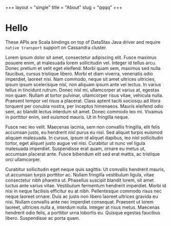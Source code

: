 +++
layout      = "single"
title       = "About"
slug        = "qqqq"
+++

# Hello

These APIs are Scala bindings on top of DataStax Java driver and require <code>native transport</code> support on Cassandra cluster.

Lorem ipsum dolor sit amet, consectetur adipiscing elit. Fusce maximus posuere enim, at malesuada lorem sollicitudin vel. Integer id tellus arcu. Donec pretium et velit eget eleifend. Morbi quam sem, maximus sed nulla faucibus, cursus tristique libero. Morbi et diam viverra, venenatis odio imperdiet, laoreet nisi. Nam commodo, neque sit amet ultrices ultricies, ipsum ipsum scelerisque nisl, non aliquam ipsum ante vel lectus. In varius tellus in tincidunt rutrum. Donec nisl mi, ullamcorper at varius at, egestas non quam. Nullam at tortor pulvinar, ullamcorper risus vitae, vehicula nulla. Praesent tempor vel risus a placerat. Class aptent taciti sociosqu ad litora torquent per conubia nostra, per inceptos himenaeos. Mauris eleifend odio sem, ac blandit lectus interdum sit amet. Donec commodo leo mi. Vivamus in porttitor enim, sed euismod mauris. Ut in fringilla neque.

Fusce nec leo velit. Maecenas lacinia, sem non convallis fringilla, elit felis accumsan justo, eu hendrerit nisl purus eu nisl. Sed aliquet turpis euismod aliquam malesuada. In cursus, ipsum id aliquet dapibus, leo nisl sollicitudin tortor, eget aliquet justo augue vel nisi. Curabitur ut nunc vel ligula malesuada imperdiet. Suspendisse erat quam, ornare eu metus ut, accumsan placerat ante. Fusce bibendum elit sed erat mattis, ac tristique orci ullamcorper.

Curabitur sollicitudin eget neque quis sagittis. Ut convallis hendrerit mauris, ut accumsan turpis porttitor ac. Nullam fringilla vestibulum ligula, vitae consectetur nibh pharetra ut. Phasellus suscipit blandit lorem, sit amet luctus ante varius vitae. Vestibulum fermentum hendrerit imperdiet. Morbi id nisi in neque facilisis efficitur eu at nibh. Pellentesque commodo risus nec neque laoreet ornare. Duis ac justo non libero laoreet ultrices gravida eu nisi. Nullam convallis ante nec imperdiet consequat. Praesent ut lorem laoreet, ultricies nulla a, interdum nulla. Integer at risus metus. Maecenas hendrerit odio felis, a porttitor urna lobortis eu. Quisque egestas faucibus libero. Suspendisse ac porta quam.